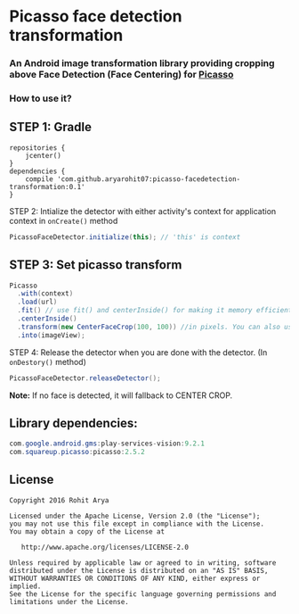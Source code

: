 
# Picasso face detection transformation

### An Android image transformation library providing cropping above Face Detection (Face Centering) for [Picasso](https://github.com/square/picasso)

### How to use it?

STEP 1:
Gradle
-------

```
repositories {
    jcenter()
}
dependencies {
    compile 'com.github.aryarohit07:picasso-facedetection-transformation:0.1'
}
```
STEP 2:
Intialize the detector with either activity's context for application context in ```onCreate()``` method

```java
PicassoFaceDetector.initialize(this); // 'this' is context
```

STEP 3:
Set picasso transform
-------

```java
Picasso
  .with(context)
  .load(url)
  .fit() // use fit() and centerInside() for making it memory efficient.
  .centerInside()
  .transform(new CenterFaceCrop(100, 100)) //in pixels. You can also use CenterFaceCrop(int width, int height, int unit) to provide width, height in DP.
  .into(imageView);
```

STEP 4:
Release the detector when you are done with the detector. (In ```onDestory()``` method)

```java
PicassoFaceDetector.releaseDetector();
```

**Note:** If no face is detected, it will fallback to CENTER CROP.

Library dependencies:
------
```java
com.google.android.gms:play-services-vision:9.2.1
com.squareup.picasso:picasso:2.5.2
```

License
-------

    Copyright 2016 Rohit Arya

    Licensed under the Apache License, Version 2.0 (the "License");
    you may not use this file except in compliance with the License.
    You may obtain a copy of the License at

       http://www.apache.org/licenses/LICENSE-2.0

    Unless required by applicable law or agreed to in writing, software
    distributed under the License is distributed on an "AS IS" BASIS,
    WITHOUT WARRANTIES OR CONDITIONS OF ANY KIND, either express or implied.
    See the License for the specific language governing permissions and
    limitations under the License.
